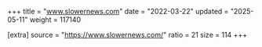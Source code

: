 +++
title = "www.slowernews.com"
date = "2022-03-22"
updated = "2025-05-11"
weight = 117140

[extra]
source = "https://www.slowernews.com/"
ratio = 21
size = 114
+++
